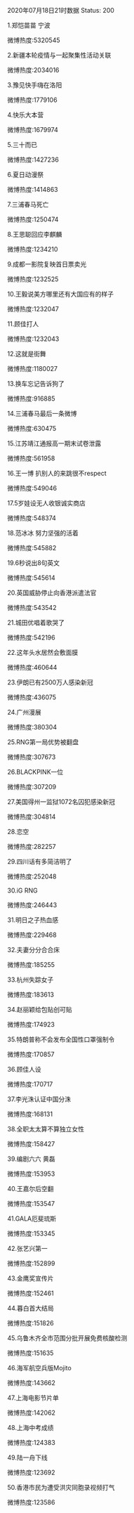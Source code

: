 2020年07月18日21时数据
Status: 200

1.郑恺苗苗 宁波

微博热度:5320545

2.新疆本轮疫情与一起聚集性活动关联

微博热度:2034016

3.豫见快手嗨在洛阳

微博热度:1779106

4.快乐大本营

微博热度:1679974

5.三十而已

微博热度:1427236

6.夏日动漫祭

微博热度:1414863

7.三浦春马死亡

微博热度:1250474

8.王思聪回应李麒麟

微博热度:1234210

9.成都一影院复映首日票卖光

微博热度:1232525

10.王毅说美方哪里还有大国应有的样子

微博热度:1232047

11.顾佳打人

微博热度:1232043

12.这就是街舞

微博热度:1180027

13.换车忘记告诉狗了

微博热度:916885

14.三浦春马最后一条微博

微博热度:630475

15.江苏靖江通报高一期末试卷泄露

微博热度:561958

16.王一博 扒别人的来跳很不respect

微博热度:549046

17.5岁娃设无人收银诚实商店

微博热度:548374

18.范冰冰 努力坚强的活着

微博热度:545882

19.6秒说出8句英文

微博热度:545614

20.英国威胁停止向香港派遣法官

微博热度:543542

21.城田优唱着歌哭了

微博热度:542196

22.这年头水居然会敷面膜

微博热度:460644

23.伊朗已有2500万人感染新冠

微博热度:436075

24.广州漫展

微博热度:380304

25.RNG第一局优势被翻盘

微博热度:307673

26.BLACKPINK一位

微博热度:307209

27.美国得州一监狱1072名囚犯感染新冠

微博热度:304814

28.恋空

微博热度:282257

29.四川话有多简洁明了

微博热度:252048

30.iG RNG

微博热度:246443

31.明日之子热血感

微博热度:229468

32.夫妻分分合合床

微博热度:185255

33.杭州失踪女子

微博热度:183613

34.赵丽颖给包贴创可贴

微博热度:174923

35.特朗普称不会发布全国性口罩强制令

微博热度:170857

36.顾佳人设

微博热度:170717

37.李光洙认证中国分洙

微博热度:168131

38.全职太太算不算独立女性

微博热度:158427

39.编剧六六 黄磊

微博热度:153953

40.王嘉尔后空翻

微博热度:153547

41.GALA厄斐琉斯

微博热度:153345

42.张艺兴第一

微博热度:152899

43.金鹰奖宣传片

微博热度:152461

44.暮白首大结局

微博热度:151826

45.乌鲁木齐全市范围分批开展免费核酸检测

微博热度:151635

46.海军航空兵版Mojito

微博热度:143662

47.上海电影节片单

微博热度:142062

48.上海中考成绩

微博热度:124383

49.陆一舟下线

微博热度:123692

50.香港市民为遭受洪灾同胞录视频打气

微博热度:123586

